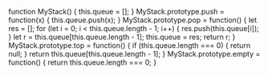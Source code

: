 
function MyStack() {
  this.queue = [];
}
MyStack.prototype.push = function(x) {
  this.queue.push(x);
}
MyStack.prototype.pop = function() {
  let res = [];
  for (let i = 0; i < this.queue.length - 1; i++) {
    res.push(this.queue[i]);
  }
  let r = this.queue[this.queue.length - 1];
  this.queue = res;
  return r;
}
MyStack.prototype.top = function() {
  if (this.queue.length === 0) {
    return null;
  }
  return this.queue[this.queue.length - 1];
}
MyStack.prototype.empty = function() {
  return this.queue.length === 0;
}